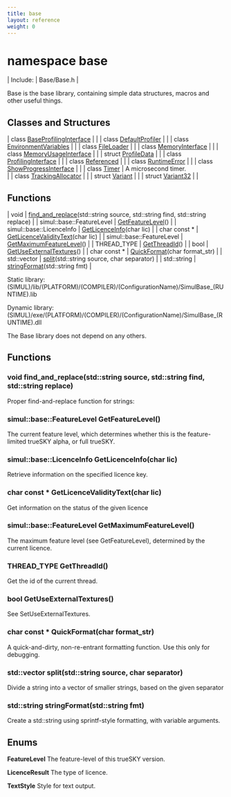 ```yaml
---
title: base
layout: reference
weight: 0
---
```

namespace base
===

| Include: | Base/Base.h |

Base is the base library, containing simple data structures, macros and other useful things.<br>


Classes and Structures
---

| class [BaseProfilingInterface](base/baseprofilinginterface) |  |
| class [DefaultProfiler](base/defaultprofiler) |  |
| class [EnvironmentVariables](base/environmentvariables) |  |
| class [FileLoader](base/fileloader) |  |
| class [MemoryInterface](base/memoryinterface) |  |
| class [MemoryUsageInterface](base/memoryusageinterface) |  |
| struct [ProfileData](base/profiledata) |  |
| class [ProfilingInterface](base/profilinginterface) |  |
| class [Referenced](base/referenced) |  |
| class [RuntimeError](base/runtimeerror) |  |
| class [ShowProgressInterface](base/showprogressinterface) |  |
| class [Timer](base/timer) | A microsecond timer.<br> |
| class [TrackingAllocator](base/trackingallocator) |  |
| struct [Variant](base/variant) |  |
| struct [Variant32](base/variant32) |  |

Functions
---

| void | [find_and_replace](#find_and_replace)(std::string source, std::string find, std::string replace) |
| simul::base::FeatureLevel | [GetFeatureLevel](#GetFeatureLevel)() |
| simul::base::LicenceInfo | [GetLicenceInfo](#GetLicenceInfo)(char lic) |
| char  const * | [GetLicenceValidityText](#GetLicenceValidityText)(char lic) |
| simul::base::FeatureLevel | [GetMaximumFeatureLevel](#GetMaximumFeatureLevel)() |
| THREAD_TYPE | [GetThreadId](#GetThreadId)() |
| bool | [GetUseExternalTextures](#GetUseExternalTextures)() |
| char  const * | [QuickFormat](#QuickFormat)(char format_str) |
| std::vector | [split](#split)(std::string source, char separator) |
| std::string | [stringFormat](#stringFormat)(std::string fmt) |

Static library: (SIMUL)/lib/(PLATFORM)/(COMPILER)/(ConfigurationName)/SimulBase_(RUNTIME).lib

Dynamic library: (SIMUL)/exe/(PLATFORM)/(COMPILER)/(ConfigurationName)/SimulBase_(RUNTIME).dll

The Base library does not depend on any others.
  


Functions
---

### <a name="find_and_replace"/>void find_and_replace(std::string source, std::string find, std::string replace)
Proper find-and-replace function for strings:

### <a name="GetFeatureLevel"/>simul::base::FeatureLevel GetFeatureLevel()
The current feature level, which determines whether this is the feature-limited trueSKY alpha, or full trueSKY.

### <a name="GetLicenceInfo"/>simul::base::LicenceInfo GetLicenceInfo(char lic)
Retrieve information on the specified licence key.

### <a name="GetLicenceValidityText"/>char  const * GetLicenceValidityText(char lic)
Get information on the status of the given licence

### <a name="GetMaximumFeatureLevel"/>simul::base::FeatureLevel GetMaximumFeatureLevel()
The maximum feature level (see GetFeatureLevel), determined by the current licence.

### <a name="GetThreadId"/>THREAD_TYPE GetThreadId()
Get the id of the current thread.

### <a name="GetUseExternalTextures"/>bool GetUseExternalTextures()
See SetUseExternalTextures.

### <a name="QuickFormat"/>char  const * QuickFormat(char format_str)
A quick-and-dirty, non-re-entrant formatting function. Use this only for debugging.

### <a name="split"/>std::vector split(std::string source, char separator)
Divide a string into a vector of smaller strings, based on the given separator

### <a name="stringFormat"/>std::string stringFormat(std::string fmt)
Create a std::string using sprintf-style formatting, with variable arguments.

Enums
---

**FeatureLevel**  The feature-level of this trueSKY version.

**LicenceResult**  The type of licence.

**TextStyle**  Style for text output.

